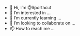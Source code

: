 - 👋 Hi, I’m @Sportacut
- 👀 I’m interested in ...
- 🌱 I’m currently learning ...
- 💞️ I’m looking to collaborate on ...
- 📫 How to reach me ...

<!---
Sportacut/Sportacut is a ✨ special ✨ repository because its `README.md` (this file) appears on your GitHub profile.
You can click the Preview link to take a look at your changes.
--->
